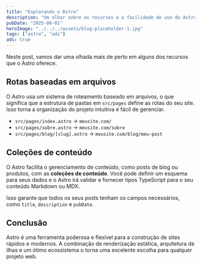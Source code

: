 ```yaml
---
title: "Explorando o Astro"
description: "Um olhar sobre os recursos e a facilidade de uso do Astro."
pubDate: "2025-08-01"
heroImage: "../../../assets/blog-placeholder-1.jpg"
tags: ["astro", "ads"]
ads: true
---
```


Neste post, vamos dar uma olhada mais de perto em alguns dos recursos que o Astro oferece.


## Rotas baseadas em arquivos

O Astro usa um sistema de roteamento baseado em arquivos, o que significa que a estrutura de pastas em `src/pages` define as rotas do seu site. Isso torna a organização do projeto intuitiva e fácil de gerenciar.

-   `src/pages/index.astro` -> `meusite.com/`
-   `src/pages/sobre.astro` -> `meusite.com/sobre`
-   `src/pages/blog/[slug].astro` -> `meusite.com/blog/meu-post`

## Coleções de conteúdo

O Astro facilita o gerenciamento de conteúdo, como posts de blog ou produtos, com as **coleções de conteúdo**. Você pode definir um esquema para seus dados e o Astro irá validar e fornecer tipos TypeScript para o seu conteúdo Markdown ou MDX.

Isso garante que todos os seus posts tenham os campos necessários, como `title`, `description` e `pubDate`.

## Conclusão

Astro é uma ferramenta poderosa e flexível para a construção de sites rápidos e modernos. A combinação de renderização estática, arquitetura de ilhas e um ótimo ecossistema o torna uma excelente escolha para qualquer projeto web.